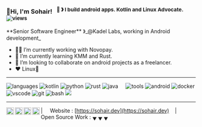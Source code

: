 ### 👋Hi, I'm Sohair! &nbsp;&nbsp;<sup>🤖 &#12299; I build android apps. Kotlin and Linux Advocate. ![views](https://komarev.com/ghpvc/?username=flyingbackdoor&color=blueviolet)
</sup>
**Senior Software Engineer** &#12299;_@Kadel Labs, working in Android development_

- 🧑‍💻 I’m currently working with Novopay.
- 🌱 I’m currently learning KMM and Rust.
- 👯 I’m looking to collaborate on android projects as a freelancer.
- ❤️ Linux🐧


----

![languages](https://img.shields.io/static/v1?label=&message=languages:&color=111&style=flat-square)
![kotlin](https://img.shields.io/static/v1?logo=kotlin&label=&message=kotlin&color=36465D&logoColor=AAA&style=flat-square)
![python](https://img.shields.io/static/v1?logo=python&label=&message=python&color=36465D&logoColor=AAA&style=flat-square&link=)
![rust](https://img.shields.io/static/v1?logo=rust&label=&message=rust&color=36465D&logoColor=AAA&style=flat-square)
![java](https://img.shields.io/static/v1?logo=oracle&label=&message=java&color=36465D&logoColor=AAA&style=flat-square)
&nbsp;&nbsp;&nbsp;
![tools](https://img.shields.io/static/v1?label=&message=tools:&color=111&style=flat-square)
![android](https://img.shields.io/static/v1?logo=android&label=&message=android_studio&color=36465D&logoColor=AAA&style=flat-square)
![docker](https://img.shields.io/static/v1?logo=docker&label=&message=docker&color=36465D&logoColor=AAA&style=flat-square)
![vscode](https://img.shields.io/static/v1?logo=visual-studio-code&label=&message=vscode&color=36465D&logoColor=AAA&style=flat-square)
![git](https://img.shields.io/static/v1?logo=git&label=&message=git&color=36465D&logoColor=AAA&style=flat-square)
![bash](https://img.shields.io/static/v1?logo=gnu-bash&label=&message=zsh&color=36465D&logoColor=AAA&style=flat-square)
![](https://hit.yhype.me/github/profile?user_id=31269655)

----

<a href="https://linkedin.com/in/m-sohair">
  <img align="left" alt="Sohair's LinkedIn" width="20px" src="https://simpleicons.now.sh/linkedin/495f7e" />
</a>
<a href="mailto:sohair@pm.me">
  <img align="left" alt="Email" width="20px" src="https://simpleicons.now.sh/protonmail/495f7e" />
</a>
<a href="https://catmelater.t.me">
  <img align="left" alt="Telegram" width="20px" src="https://simpleicons.now.sh/telegram/495f7e" />
</a>
<a href="https://stackoverflow.com/users/7775001/blankspace">
  <img align="left" alt="Stack overflow" width="20px" src="https://simpleicons.now.sh/stackoverflow/495f7e" />
</a>

| &nbsp;&nbsp;&nbsp; Website : [https://sohair.dev](https://sohair.dev) &nbsp;&nbsp;&nbsp;|&nbsp;&nbsp;&nbsp; Open Source Work : <sub>&#9660; &#9660; &#9660;</sub>
